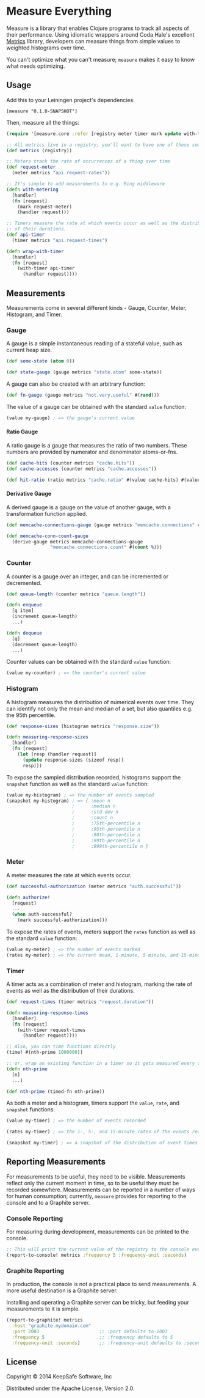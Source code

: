 # Measure Everything

Measure is a library that enables Clojure programs to track all aspects of their performance.  Using idiomatic wrappers around Coda Hale's excellent [Metrics][0] library, developers can measure things from simple values to weighted histograms over time.

You can't optimize what you can't measure; `measure` makes it easy to know what needs optimizing.

## Usage

Add this to your Leiningen project's dependencies:
```
[measure "0.1.0-SNAPSHOT"]
```

Then, measure all the things:

```clojure
(require '[measure.core :refer [registry meter timer mark update with-timer]])

;; All metrics live in a registry; you'll want to have one of these somewhere.
(def metrics (registry))

;; Meters track the rate of occurrences of a thing over time
(def request-meter
  (meter metrics "api.request-rates"))

;; It's simple to add measurements to e.g. Ring middleware
(defn with-metering
  [handler]
  (fn [request]
    (mark request-meter)
    (handler request)))

;; Timers measure the rate at which events occur as well as the distribution
;; of their durations.
(def api-timer
  (timer metrics "api.request-times")

(defn wrap-with-timer
  [handler]
  (fn [request]
    (with-timer api-timer
      (handler request))))
```

## Measurements

Measurements come in several different kinds - Gauge, Counter, Meter, Histogram, and Timer.

### Gauge

A gauge is a simple instantaneous reading of a stateful value, such as current heap size.

```clojure
(def some-state (atom 0))

(def state-gauge (gauge metrics "state.atom" some-state))
```

A gauge can also be created with an arbitrary function:

```clojure
(def fn-gauge (gauge metrics "not.very.useful" #(rand)))
```

The value of a gauge can be obtained with the standard `value` function:

```clojure
(value my-gauge) ; => the gauge's current value
```

#### Ratio Gauge

A ratio gauge is a gauge that measures the ratio of two numbers.  These numbers are provided by numerator and denominator atoms-or-fns.

```clojure
(def cache-hits (counter metrics "cache.hits"))
(def cache-accesses (counter metrics "cache.accesses"))

(def hit-ratio (ratio metrics "cache.ratio" #(value cache-hits) #(value cache-accesses)))

```

#### Derivative Gauge

A derived gauge is a gauge on the value of another gauge, with a transformation function applied.

```clojure
(def memcache-connections-gauge (gauge metrics "memcache.connections" connections-atom))

(def memcache-conn-count-gauge
  (derive-gauge metrics memcache-connections-gauge
                "memcache.connections.count" #(count %)))
```

### Counter

A counter is a gauge over an integer, and can be incremented or decremented.

```clojure
(def queue-length (counter metrics "queue.length"))

(defn enqueue
  [q item]
  (increment queue-length)
  ...)

(defn dequeue
  [q]
  (decrement queue-length)
  ...)
```

Counter values can be obtained with the standard `value` function:

```clojure
(value my-counter) ; => the counter's current value
```

### Histogram

A histogram measures the distribution of numerical events over time.  They can identify not only the mean and median of a set, but also quantiles e.g. the 95th percentile.

```clojure
(def response-sizes (histogram metrics "response.size"))

(defn measuring-response-sizes
  [handler]
  (fn [request]
    (let [resp (handler request)]
      (update response-sizes (sizeof resp))
      resp)))
```

To expose the sampled distribution recorded, histograms support the `snapshot` function as well as the standard `value` function:

```clojure
(value my-histogram) ; => the number of events sampled
(snapshot my-histogram) ; => { :mean n
                        ;      :median n
                        ;      :std-dev n
                        ;      :count n
                        ;      :75th-percentile n
                        ;      :95th-percentile n
                        ;      :98th-percentile n
                        ;      :99th-percentile n
                        ;      :999th-percentile n }
```

### Meter

A meter measures the rate at which events occur.

```clojure
(def successful-authorization (meter metrics "auth.successful"))

(defn authorize!
  [request]
  ...
  (when auth-successful?
    (mark successful-authorization)))
```

To expose the rates of events, meters support the `rates` function as well as the standard `value` function:

```clojure
(value my-meter) ; => the number of events marked
(rates my-meter) ; => the current mean, 1-minute, 5-minute, and 15-minute event rates
```

### Timer

A timer acts as a combination of meter and histogram, marking the rate of events as well as the distribution of their durations.

```clojure
(def request-times (timer metrics "request.duration"))

(defn measuring-response-times
  [handler]
  (fn [request]
    (with-timer request-times
      (handler request))))

;; Also, you can time functions directly
(time! #(nth-prime 1000000))

;; or, wrap an existing function in a timer so it gets measured every time it is invoked
(defn nth-prime
  [n]
  ...)

(def nth-prime (timed-fn nth-prime))
```

As both a meter and a histogram, timers support the `value`, `rate`, and `snapshot` functions:

```clojure
(value my-timer) ; => the number of events recorded

(rates my-timer) ; => the 1-, 5-, and 15-minute rates of the events recorded

(snapshot my-timer) ; => a snapshot of the distribution of event times

```

## Reporting Measurements

For measurements to be useful, they need to be visible.  Measurements reflect only the current moment in time, so to be useful they must be recorded somewhere.  Measurements can be reported in a number of ways for human consumption; currently, `measure` provides for reporting to the console and to a Graphite server.

### Console Reporting

For measuring during development, measurements can be printed to the console.

```clojure
;; This will print the current value of the registry to the console every 5 seconds
(report-to-console! metrics :frequency 5 :frequency-unit :seconds)
```

### Graphite Reporting

In production, the console is not a practical place to send measurements.  A more useful destination is a Graphite server.

Installing and operating a Graphite server can be tricky, but feeding your measurements to it is simple.

```clojure
(report-to-graphite! metrics
  :host "graphite.mydomain.com"
  :port 2003                      ;; :port defaults to 2003
  :frequency 5                    ;; :frequency defaults to 5
  :frequency-unit :seconds)       ;; :frequency-unit defaults to :seconds
```

## License

Copyright © 2014 KeepSafe Software, Inc

Distributed under the Apache License, Version 2.0.

[0]: http://metrics.codahale.com/
